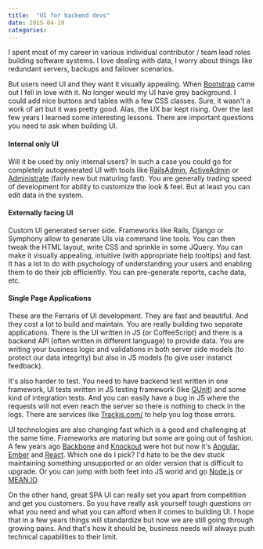 ```yaml
---
title:  "UI for backend devs"
date: 2015-04-19
categories:
---
```


I spent most of my career in various individual contributor / team lead roles building software systems.  I love dealing with data, I worry about things like redundant servers, backups and failover scenarios.

But users need UI and they want it visually appealing.  When [Bootstrap](http://getbootstrap.com/) came out I fell in love with it.  No longer would my UI have grey background.  I could add nice buttons and tables with a few CSS classes.  Sure, it wasn't a work of art but it was pretty good.  Alas, the UX bar kept rising.  Over the last few years I learned some interesting lessons.  There are important questions you need to ask when building UI.

#### Internal only UI

Will it be used by only internal users?  In such a case you could go for completely autogenerated UI with tools like [RailsAdmin](https://github.com/sferik/rails_admin), [ActiveAdmin](http://activeadmin.info/) or [Administrate](https://github.com/thoughtbot/administrate) (fairly new but maturing fast).  You are generally trading speed of development for ability to customize the look & feel.  But at least you can edit data in the system.

#### Externally facing UI

Custom UI generated server side.  Frameworks like Rails, Django or Symphony allow to generate UIs via command line tools.  You can then tweak the HTML layout, write CSS and sprinkle in some JQuery.  You can make it visually appealing, intuitive (with appropriate help tooltips) and fast.  It has a lot to do with psychology of understanding your users and enabling them to do their job efficiently.  You can pre-generate reports, cache data, etc.

#### Single Page Applications

These are the Ferraris of UI development.  They are fast and beautiful.  And they cost a lot to build and maintain.  You are really building two separate applications.  There is the UI written in JS (or CoffeeScript) and there is a backend API (often written in different language) to provide data.  You are writing your business logic and validations in both server side models (to protect our data integrity) but also in JS models (to give user instanct feedback).

It's also harder to test.  You need to have backend test written in one framework, UI tests written in JS testing framework (like [QUnit](https://qunitjs.com/)) and some kind of integration tests.  And you can easily have a bug in JS where the requests will not even reach the server so there is nothing to check in the logs.  There are services like [Trackjs.com/](https://trackjs.com/) to help you log those errors.

UI technologies are also changing fast which is a good and challenging at the same time.  Frameworks are maturing but some are going out of fashion.  A few years ago [Backbone](http://backbonejs.org/) and [Knockout](http://knockoutjs.com/) were hot but now it's [Angular](https://angularjs.org/), [Ember](http://emberjs.com/) and [React](https://facebook.github.io/react/index.html).  Which one do I pick?  I'd hate to be the dev stuck maintaining something unsupported or an older version that is difficult to upgrade.  Or you can jump with both feet into JS world and go [Node.js](https://nodejs.org/en/) or [MEAN.IO](http://mean.io/).

On the other hand, great SPA UI can really set you apart from competition and get you customers.  So you have really ask yourself tough questions on what you need and what you can afford when it comes to building UI.  I hope that in a few years things will standardize but now we are still going through growing pains.  And that's how it should be, business needs will always push technical capabilities to their limit.